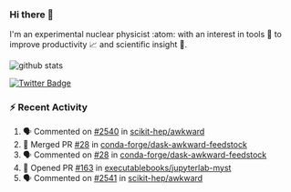 ### Hi there 👋 

I'm an experimental nuclear physicist :atom: with an interest in tools :wrench: to improve productivity :chart_with_upwards_trend: and scientific insight :telescope:.

![github stats](https://github-readme-stats.vercel.app/api?username=agoose77&show_icons=true&hide_rank=true&hide_title=true&bg_color=30,e76445,904e95&text_color=efe3ec&icon_color=efe3ec)
<!--
**agoose77/agoose77** is a ✨ _special_ ✨ repository because its `README.md` (this file) appears on your GitHub profile.

Here are some ideas to get you started:

- 🔭 I’m currently working on ...
- 🌱 I’m currently learning ...
- 👯 I’m looking to collaborate on ...
- 🤔 I’m looking for help with ...
- 💬 Ask me about ...
- 📫 How to reach me: ...
- 😄 Pronouns: ...
- ⚡ Fun fact: ...
-->

[![Twitter Badge](https://img.shields.io/twitter/follow/agoose77?style=flat-square&logo=Twitter&logoColor=white&color=cornflowerblue)](https://twitter.com/agoose77)

### :zap: Recent Activity

<!--START_SECTION:activity-->
1. 🗣 Commented on [#2540](https://github.com/scikit-hep/awkward/issues/2540) in [scikit-hep/awkward](https://github.com/scikit-hep/awkward)
2. 🎉 Merged PR [#28](https://github.com/conda-forge/dask-awkward-feedstock/pull/28) in [conda-forge/dask-awkward-feedstock](https://github.com/conda-forge/dask-awkward-feedstock)
3. 🗣 Commented on [#28](https://github.com/conda-forge/dask-awkward-feedstock/issues/28) in [conda-forge/dask-awkward-feedstock](https://github.com/conda-forge/dask-awkward-feedstock)
4. 💪 Opened PR [#163](https://github.com/executablebooks/jupyterlab-myst/pull/163) in [executablebooks/jupyterlab-myst](https://github.com/executablebooks/jupyterlab-myst)
5. 🗣 Commented on [#2541](https://github.com/scikit-hep/awkward/issues/2541) in [scikit-hep/awkward](https://github.com/scikit-hep/awkward)
<!--END_SECTION:activity-->
